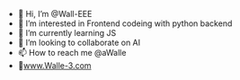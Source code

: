 - 👋 Hi, I’m @Wall-EEE
- 👀 I’m interested in Frontend codeing with python backend
- 🌱 I’m currently learning JS
- 💞️ I’m looking to collaborate on AI
- 📫 How to reach me @aWalle
- 🤖www.Walle-3.com

<!---
Wall-EEE/Wall-EEE is a ✨ special ✨ repository because its `README.md` (this file) appears on your GitHub profile.
You can click the Preview link to take a look at your changes.
--->
